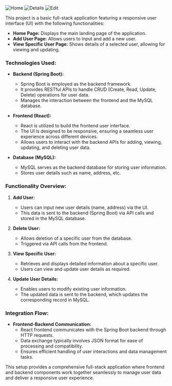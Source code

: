 ![Home](https://github.com/user-attachments/assets/91ddba49-ef99-40a7-85bb-8f35a7df3270)
![Details](https://github.com/user-attachments/assets/03c84235-9618-42c7-b407-e4cefc747090)
![Edit](https://github.com/user-attachments/assets/e98a083a-eebd-42d5-aa93-4e1ec9252466)

This project is a basic full-stack application featuring a responsive user interface (UI) with the following functionalities:

- **Home Page:** Displays the main landing page of the application.
- **Add User Page:** Allows users to input and add a new user.
- **View Specific User Page:** Shows details of a selected user, allowing for viewing and updating.

### Technologies Used:

- **Backend (Spring Boot):**
  - Spring Boot is employed as the backend framework.
  - It provides RESTful APIs to handle CRUD (Create, Read, Update, Delete) operations for user data.
  - Manages the interaction between the frontend and the MySQL database.

- **Frontend (React):**
  - React is utilized to build the frontend user interface.
  - The UI is designed to be responsive, ensuring a seamless user experience across different devices.
  - Allows users to interact with the backend APIs for adding, viewing, updating, and deleting user data.

- **Database (MySQL):**
  - MySQL serves as the backend database for storing user information.
  - Stores user details such as name, address, etc.

### Functionality Overview:

1. **Add User:**
   - Users can input new user details (name, address) via the UI.
   - This data is sent to the backend (Spring Boot) via API calls and stored in the MySQL database.

2. **Delete User:**
   - Allows deletion of a specific user from the database.
   - Triggered via API calls from the frontend.

3. **View Specific User:**
   - Retrieves and displays detailed information about a specific user.
   - Users can view and update user details as required.

4. **Update User Details:**
   - Enables users to modify existing user information.
   - The updated data is sent to the backend, which updates the corresponding record in MySQL.

### Integration Flow:

- **Frontend-Backend Communication:**
  - React frontend communicates with the Spring Boot backend through HTTP requests.
  - Data exchange typically involves JSON format for ease of processing and compatibility.
  - Ensures efficient handling of user interactions and data management tasks.

This setup provides a comprehensive full-stack application where frontend and backend components work together seamlessly to manage user data and deliver a responsive user experience.
